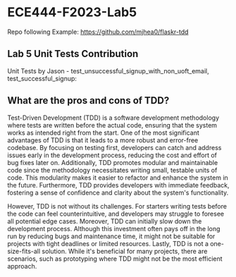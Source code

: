 # ECE444-F2023-Lab5

Repo following Example: https://github.com/mjhea0/flaskr-tdd


## Lab 5 Unit Tests Contribution
Unit Tests by Jason - test_unsuccessful_signup_with_non_uoft_email, test_successful_signup:

## What are the pros and cons of TDD? ##

Test-Driven Development (TDD) is a software development methodology where tests are written before the actual code, ensuring that the system works as intended right from the start. One of the most significant advantages of TDD is that it leads to a more robust and error-free codebase. By focusing on testing first, developers can catch and address issues early in the development process, reducing the cost and effort of bug fixes later on. Additionally, TDD promotes modular and maintainable code since the methodology necessitates writing small, testable units of code. This modularity makes it easier to refactor and enhance the system in the future. Furthermore, TDD provides developers with immediate feedback, fostering a sense of confidence and clarity about the system's functionality.

However, TDD is not without its challenges. For starters writing tests before the code can feel counterintuitive, and developers may struggle to foresee all potential edge cases. Moreover, TDD can initially slow down the development process. Although this investment often pays off in the long run by reducing bugs and maintenance time, it might not be suitable for projects with tight deadlines or limited resources. Lastly, TDD is not a one-size-fits-all solution. While it's beneficial for many projects, there are scenarios, such as prototyping where TDD might not be the most efficient approach.
